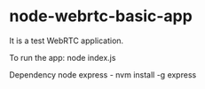 # node-webrtc-basic-app

It is a test WebRTC application.


To run the app:
node index.js

Dependency 
node 
express - nvm install -g express
